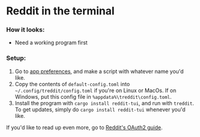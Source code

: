 # Reddit in the terminal

### How it looks:
- Need a working program first


### Setup:
1. Go to [app preferences](https://www.reddit.com/prefs/apps), and make a script with whatever name you'd like.
2. Copy the contents of `default-config.toml` into `~/.config/treddit/config.toml` if you're on Linux or MacOs. If on Windows, put this config file in `%appdata%\treddit\config.toml`.
3. Install the program with `cargo install reddit-tui`, and run with `treddit`. To get updates, simply do `cargo install reddit-tui` whenever you'd like.

If you'd like to read up even more, go to [Reddit's OAuth2 guide](https://github.com/reddit-archive/reddit/wiki/OAuth2-Quick-Start-Example).
